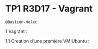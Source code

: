 # TP1 R3D17 - Vagrant

```
@Bastien-Helec
```

1 Vagrant :

1.1 Creation d'une première VM Ubuntu : 

